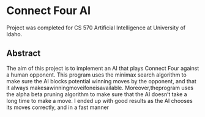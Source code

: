# Connect Four AI
Project was completed for CS 570 Artificial Intelligence at University of Idaho.

## Abstract
The aim of this project is to implement an AI that plays Connect Four against
a human opponent. This program uses the minimax search algorithm to make 
sure the AI blocks potential winning moves by the opponent, and that it always
makesawinningmoveifoneisavailable. Moreover,theprogram uses the alpha
beta pruning algorithm to make sure that the AI doesn’t take a long time to make
a move. I ended up with good results as the AI chooses its moves correctly, and
in a fast manner
